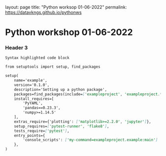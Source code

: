 layout: page
title: "Python worksop 01-06-2022"
permalink: https://datavkngs.github.io/pythonws
# Python workshop 01-06-2022

### Header 3

```markdown
Syntax highlighted code block

from setuptools import setup, find_packages

setup(
    name='example',
    version='0.1.0',
    description='Setting up a python package',
    packages=find_packages(include=['exampleproject', 'exampleproject.*']),
    install_requires=[
        'PyYAML',
        'pandas==0.23.3',
        'numpy>=1.14.5'
    ],
    extras_require={'plotting': ['matplotlib>=2.2.0', 'jupyter']},
    setup_requires=['pytest-runner', 'flake8'],
    tests_require=['pytest'],
    entry_points={
        'console_scripts': ['my-command=exampleproject.example:main']
    },
)
```
